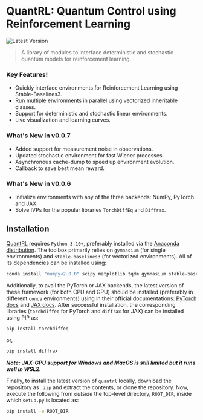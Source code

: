 # QuantRL: Quantum Control using Reinforcement Learning

![Latest Version](https://img.shields.io/badge/version-0.0.8-red?style=for-the-badge)

> A library of modules to interface deterministic and stochastic quantum models for reinforcement learning.

### Key Features!

* Quickly interface environments for Reinforcement Learning using Stable-Baselines3.
* Run multiple environments in parallel using vectorized inheritable classes.
* Support for deterministic and stochastic linear environments.
* Live visualization and learning curves.

### What's New in v0.0.7

* Added support for measurement noise in observations.
* Updated stochastic environment for fast Wiener processes.
* Asynchronous cache-dump to speed up environment evolution.
* Callback to save best mean reward.

### What's New in v0.0.6

* Initialize environments with any of the three backends: NumPy, PyTorch and JAX.
* Solve IVPs for the popular libraries `TorchDiffEq` and `Diffrax`.

## Installation

[QuantRL](https://github.com/sampreet/quantrl) requires `Python 3.10+`, preferably installed via the [Anaconda distribution](https://www.anaconda.com/download).
The toolbox primarily relies on `gymnasium` (for single environments) and `stable-baselines3` (for vectorized environments).
All of its dependencies can be installed using:

```bash
conda install "numpy<2.0.0" scipy matplotlib tqdm gymnasium stable-baselines3
```

Additionally, to avail the PyTorch or JAX backends, the latest version of these framework (for both CPU and GPU) should be installed (preferably in different `conda` environments) using in their official documentations: [PyTorch docs](https://pytorch.org/get-started/locally/) and [JAX docs](https://jax.readthedocs.io/en/latest/installation.html).
After successful installation, the corresponding libraries (`torchdiffeq` for PyTorch and `diffrax` for JAX) can be installed using PIP as:

```bash
pip install torchdiffeq
```

or,

```bash
pip install diffrax
```

***Note: JAX-GPU support for Windows and MacOS is still limited but it runs well in WSL2.***

Finally, to install the latest version of `quantrl` locally, download the repository as `.zip` and extract the contents, or clone the repository.
Now, execute the following from *outside* the top-level directory, `ROOT_DIR`, inside which `setup.py` is located as:

```bash
pip install -e ROOT_DIR
```